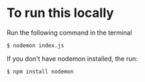 # To run this locally
Run the following command in the terminal
``` shell
$ nodemon index.js
```

If you don't have nodemon installed, the run:
``` shell
$ npm install nodemon
```